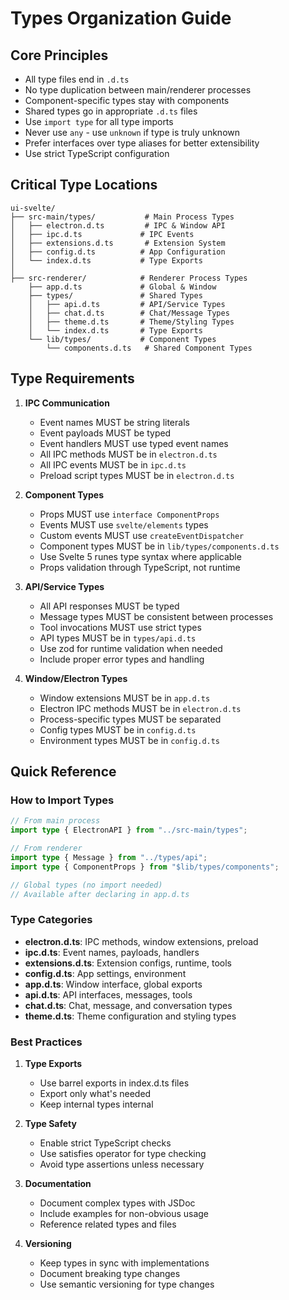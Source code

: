 # Types Organization Guide

## Core Principles

- All type files end in `.d.ts`
- No type duplication between main/renderer processes
- Component-specific types stay with components
- Shared types go in appropriate `.d.ts` files
- Use `import type` for all type imports
- Never use `any` - use `unknown` if type is truly unknown
- Prefer interfaces over type aliases for better extensibility
- Use strict TypeScript configuration

## Critical Type Locations

```
ui-svelte/
├── src-main/types/           # Main Process Types
│   ├── electron.d.ts         # IPC & Window API
│   ├── ipc.d.ts             # IPC Events
│   ├── extensions.d.ts       # Extension System
│   ├── config.d.ts          # App Configuration
│   └── index.d.ts           # Type Exports
│
├── src-renderer/            # Renderer Process Types
    ├── app.d.ts             # Global & Window
    ├── types/               # Shared Types
    │   ├── api.d.ts         # API/Service Types
    │   ├── chat.d.ts        # Chat/Message Types
    │   ├── theme.d.ts       # Theme/Styling Types
    │   └── index.d.ts       # Type Exports
    └── lib/types/           # Component Types
        └── components.d.ts   # Shared Component Types
```

## Type Requirements

1. **IPC Communication**

   - Event names MUST be string literals
   - Event payloads MUST be typed
   - Event handlers MUST use typed event names
   - All IPC methods MUST be in `electron.d.ts`
   - All IPC events MUST be in `ipc.d.ts`
   - Preload script types MUST be in `electron.d.ts`

2. **Component Types**

   - Props MUST use `interface ComponentProps`
   - Events MUST use `svelte/elements` types
   - Custom events MUST use `createEventDispatcher`
   - Component types MUST be in `lib/types/components.d.ts`
   - Use Svelte 5 runes type syntax where applicable
   - Props validation through TypeScript, not runtime

3. **API/Service Types**

   - All API responses MUST be typed
   - Message types MUST be consistent between processes
   - Tool invocations MUST use strict types
   - API types MUST be in `types/api.d.ts`
   - Use zod for runtime validation when needed
   - Include proper error types and handling

4. **Window/Electron Types**
   - Window extensions MUST be in `app.d.ts`
   - Electron IPC methods MUST be in `electron.d.ts`
   - Process-specific types MUST be separated
   - Config types MUST be in `config.d.ts`
   - Environment types MUST be in `config.d.ts`

## Quick Reference

### How to Import Types

```typescript
// From main process
import type { ElectronAPI } from "../src-main/types";

// From renderer
import type { Message } from "../types/api";
import type { ComponentProps } from "$lib/types/components";

// Global types (no import needed)
// Available after declaring in app.d.ts
```

### Type Categories

- **electron.d.ts**: IPC methods, window extensions, preload
- **ipc.d.ts**: Event names, payloads, handlers
- **extensions.d.ts**: Extension configs, runtime, tools
- **config.d.ts**: App settings, environment
- **app.d.ts**: Window interface, global exports
- **api.d.ts**: API interfaces, messages, tools
- **chat.d.ts**: Chat, message, and conversation types
- **theme.d.ts**: Theme configuration and styling types

### Best Practices

1. **Type Exports**

   - Use barrel exports in index.d.ts files
   - Export only what's needed
   - Keep internal types internal

2. **Type Safety**

   - Enable strict TypeScript checks
   - Use satisfies operator for type checking
   - Avoid type assertions unless necessary

3. **Documentation**

   - Document complex types with JSDoc
   - Include examples for non-obvious usage
   - Reference related types and files

4. **Versioning**
   - Keep types in sync with implementations
   - Document breaking type changes
   - Use semantic versioning for type changes

